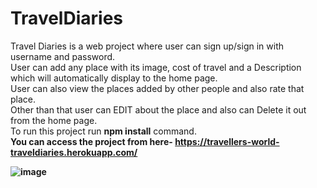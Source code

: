 # TravelDiaries
Travel Diaries is a web project where user can sign up/sign in with username and password.<br>
User can add any place with its image, cost of travel and a Description which will automatically display to the home page. <br>
User can also view the places added by other people and also rate that place.<br>
Other than that user can EDIT about the place and also can Delete it out from the home page.<br>
To run this project run <b>npm install</b> command.<br>
<b>You can access the project from here- 
https://travellers-world-traveldiaries.herokuapp.com/

![image](https://user-images.githubusercontent.com/71753912/199420910-6759de45-c5c6-4f7e-90bb-90e05c7ccdb9.png)
